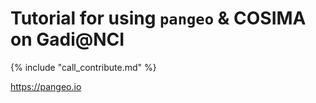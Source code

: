 # Tutorial for using `pangeo` & COSIMA on Gadi@NCI

{% include "call_contribute.md" %}

https://pangeo.io